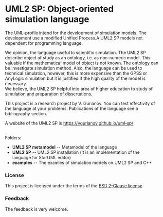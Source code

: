 # UML2 SP: Object-oriented simulation language
The UML-profile intend for the development of simulation models. The development use a modified Unified Process.A UML2 SP models not dependent for programming language.

We opinion, the language useful to scientific simulation. The UML2 SP describe object of study as an ontology, i.e. as non-numeric model. This valuable if the mathematical model of object is not known. The ontology can be investigate simulation method.
Also, the language can be used to technical simulation, however, this is more expensive than the GPSS or AnyLogic simulation but it is justified if the high quality of the model is necessary.<br/>
We believe, the UML2 SP helpful into area of higher education to study of simulation and preparation of dissertations.

This project is a research project by V. Gurianov. You can test effectivity of the language at your problems. Publications of the language see a bibliography section.

A website of the UML2 SP is https://vgurianov.github.io/uml-sp/<br/><br/>

Folders:

- **UML2 SP metamodel**   -- Metamodel of the language
- **UML2 SP**             -- UML2 SP installation (it is an implementation of the language for StarUML editor)
- **examples**            -- The examles of simulation models on UML2 SP and C++

### License
This project is licensed under the terms of the [BSD 2-Clause license](LICENSE).
### Feedback
The feedback is very welcome.

